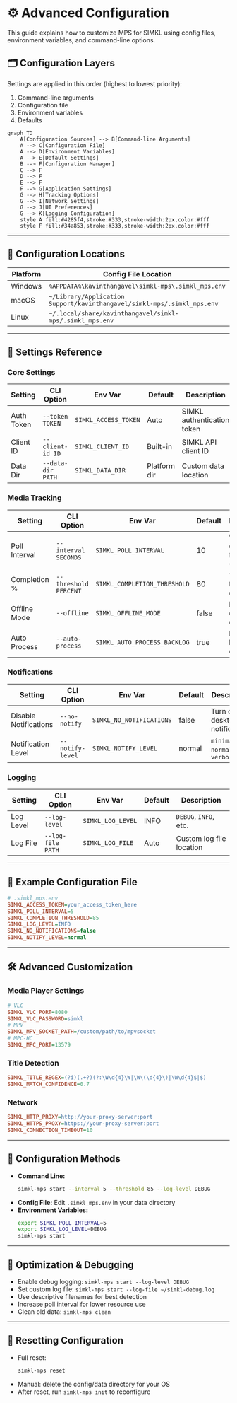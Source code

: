 # ⚙️ Advanced Configuration

This guide explains how to customize MPS for SIMKL using config files, environment variables, and command-line options.

## 🗂️ Configuration Layers

Settings are applied in this order (highest to lowest priority):
1. Command-line arguments
2. Configuration file
3. Environment variables
4. Defaults

```mermaid
graph TD
    A[Configuration Sources] --> B[Command-line Arguments]
    A --> C[Configuration File]
    A --> D[Environment Variables]
    A --> E[Default Settings]
    B --> F[Configuration Manager]
    C --> F
    D --> F
    E --> F
    F --> G[Application Settings]
    G --> H[Tracking Options]
    G --> I[Network Settings]
    G --> J[UI Preferences]
    G --> K[Logging Configuration]
    style A fill:#4285f4,stroke:#333,stroke-width:2px,color:#fff
    style F fill:#34a853,stroke:#333,stroke-width:2px,color:#fff
```

---

## 📁 Configuration Locations

| Platform | Config File Location |
|----------|---------------------|
| Windows  | `%APPDATA%\kavinthangavel\simkl-mps\.simkl_mps.env` |
| macOS    | `~/Library/Application Support/kavinthangavel/simkl-mps/.simkl_mps.env` |
| Linux    | `~/.local/share/kavinthangavel/simkl-mps/.simkl_mps.env` |

---

## 🔧 Settings Reference

### Core Settings
| Setting      | CLI Option         | Env Var                | Default      | Description                  |
|--------------|--------------------|------------------------|--------------|------------------------------|
| Auth Token   | `--token TOKEN`    | `SIMKL_ACCESS_TOKEN`   | Auto         | SIMKL authentication token   |
| Client ID    | `--client-id ID`   | `SIMKL_CLIENT_ID`      | Built-in     | SIMKL API client ID          |
| Data Dir     | `--data-dir PATH`  | `SIMKL_DATA_DIR`       | Platform dir | Custom data location         |

### Media Tracking
| Setting         | CLI Option           | Env Var                      | Default | Description                  |
|-----------------|---------------------|------------------------------|---------|------------------------------|
| Poll Interval   | `--interval SECONDS`| `SIMKL_POLL_INTERVAL`        | 10      | Window check frequency (sec) |
| Completion %    | `--threshold PERCENT`| `SIMKL_COMPLETION_THRESHOLD` | 80      | % watched to mark complete   |
| Offline Mode    | `--offline`         | `SIMKL_OFFLINE_MODE`         | false   | Force offline operation      |
| Auto Process    | `--auto-process`    | `SIMKL_AUTO_PROCESS_BACKLOG` | true    | Process backlog on connect   |

### Notifications
| Setting              | CLI Option         | Env Var                  | Default | Description                  |
|----------------------|-------------------|--------------------------|---------|------------------------------|
| Disable Notifications| `--no-notify`     | `SIMKL_NO_NOTIFICATIONS` | false   | Turn off desktop notifications|
| Notification Level   | `--notify-level`  | `SIMKL_NOTIFY_LEVEL`     | normal  | `minimal`, `normal`, `verbose`|

### Logging
| Setting   | CLI Option         | Env Var           | Default | Description                  |
|-----------|-------------------|-------------------|---------|------------------------------|
| Log Level | `--log-level`     | `SIMKL_LOG_LEVEL` | INFO    | `DEBUG`, `INFO`, etc.        |
| Log File  | `--log-file PATH` | `SIMKL_LOG_FILE`  | Auto    | Custom log file location     |

---

## 📝 Example Configuration File

```ini
# .simkl_mps.env
SIMKL_ACCESS_TOKEN=your_access_token_here
SIMKL_POLL_INTERVAL=5
SIMKL_COMPLETION_THRESHOLD=85
SIMKL_LOG_LEVEL=INFO
SIMKL_NO_NOTIFICATIONS=false
SIMKL_NOTIFY_LEVEL=normal
```

---

## 🛠️ Advanced Customization

### Media Player Settings
```ini
# VLC
SIMKL_VLC_PORT=8080
SIMKL_VLC_PASSWORD=simkl
# MPV
SIMKL_MPV_SOCKET_PATH=/custom/path/to/mpvsocket
# MPC-HC
SIMKL_MPC_PORT=13579
```

### Title Detection
```ini
SIMKL_TITLE_REGEX=(?i)(.+?)(?:\W\d{4}\W|\W\(\d{4}\)|\W\d{4}$|$)
SIMKL_MATCH_CONFIDENCE=0.7
```

### Network
```ini
SIMKL_HTTP_PROXY=http://your-proxy-server:port
SIMKL_HTTPS_PROXY=https://your-proxy-server:port
SIMKL_CONNECTION_TIMEOUT=10
```

---

## 🧩 Configuration Methods

- **Command Line:**
  ```bash
  simkl-mps start --interval 5 --threshold 85 --log-level DEBUG
  ```
- **Config File:** Edit `.simkl_mps.env` in your data directory
- **Environment Variables:**
  ```bash
  export SIMKL_POLL_INTERVAL=5
  export SIMKL_LOG_LEVEL=DEBUG
  simkl-mps start
  ```

---

## 🚀 Optimization & Debugging

- Enable debug logging: `simkl-mps start --log-level DEBUG`
- Set custom log file: `simkl-mps start --log-file ~/simkl-debug.log`
- Use descriptive filenames for best detection
- Increase poll interval for lower resource use
- Clean old data: `simkl-mps clean`

---

## 🔄 Resetting Configuration

- Full reset:
  ```bash
  simkl-mps reset
  ```
- Manual: delete the config/data directory for your OS
- After reset, run `simkl-mps init` to reconfigure
